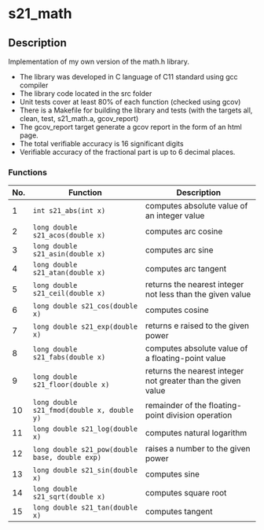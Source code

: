 # s21_math 
## Description 

Implementation of my own version of the math.h library.

- The library was developed in C language of C11 standard using gcc compiler
- The library code  located in the src folder
- Unit tests cover at least 80% of each function (checked using gcov)
- There is a Makefile for building the library and tests (with the targets all, clean, test, s21_math.a, gcov_report)
- The gcov_report target generate a gcov report in the form of an html page.  
- The total verifiable accuracy is 16 significant digits
- Verifiable accuracy of the fractional part is up to 6 decimal places.

### Functions

| No. | Function | Description |
| --- | -------- | ----------- |
| 1 | `int s21_abs(int x)` | computes absolute value of an integer value |
| 2 | `long double s21_acos(double x)` | computes arc cosine |
| 3 | `long double s21_asin(double x)` | computes arc sine |
| 4 | `long double s21_atan(double x)` | computes arc tangent |
| 5 | `long double s21_ceil(double x)` | returns the nearest integer not less than the given value |
| 6 | `long double s21_cos(double x)` | computes cosine |
| 7 | `long double s21_exp(double x)` | returns e raised to the given power |
| 8 | `long double s21_fabs(double x)` | computes absolute value of a floating-point value |
| 9 | `long double s21_floor(double x)` | returns the nearest integer not greater than the given value |
| 10 | `long double s21_fmod(double x, double y)` | remainder of the floating-point division operation |
| 11 | `long double s21_log(double x)` | computes natural logarithm |
| 12 | `long double s21_pow(double base, double exp)` | raises a number to the given power |
| 13 | `long double s21_sin(double x)` | computes sine |
| 14 | `long double s21_sqrt(double x)` | computes square root |
| 15 | `long double s21_tan(double x)` | computes tangent | 
